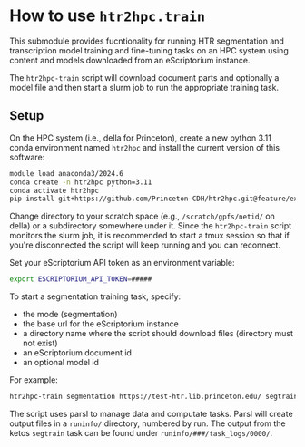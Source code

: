 # How to use `htr2hpc.train`

This submodule provides fucntionality for running HTR segmentation and transcription model training and fine-tuning tasks on an HPC system using content and models downloaded from an eScriptorium instance.

The `htr2hpc-train` script will download document parts and optionally a model file and then start a slurm job to run the appropriate training task.

## Setup

On the HPC system (i.e., della for Princeton), create a new python 3.11 conda environment named `htr2hpc` and install the current version of this software:

```sh
module load anaconda3/2024.6
conda create -n htr2hpc python=3.11
conda activate htr2hpc
pip install git+https://github.com/Princeton-CDH/htr2hpc.git@feature/export-and-train#egg=htr2hpc
```

Change directory to your scratch space (e.g., `/scratch/gpfs/netid/` on della) or a subdirectory somewhere under it. Since the `htr2hpc-train` script monitors the slurm job, it is recommended to start a tmux session so that if you're disconnected the script will keep running and you can reconnect.

Set your eScriptorium API token as an environment variable:
```sh
export ESCRIPTORIUM_API_TOKEN=#####
```

To start a segmentation training task, specify:
 - the mode (segmentation)
 - the base url for the eScriptorium instance
 - a directory name where the script should download files (directory must not exist)
 - an eScriptorium document id
 - an optional model id
 
For example:
```sh
htr2hpc-train segmentation https://test-htr.lib.princeton.edu/ segtrain_doc2 --document 30 --model 3
```

The script uses parsl to manage data and computate tasks. Parsl will create output files in a `runinfo/` directory, numbered by run. The output from the ketos `segtrain` task can be found under `runinfo/###/task_logs/0000/`.